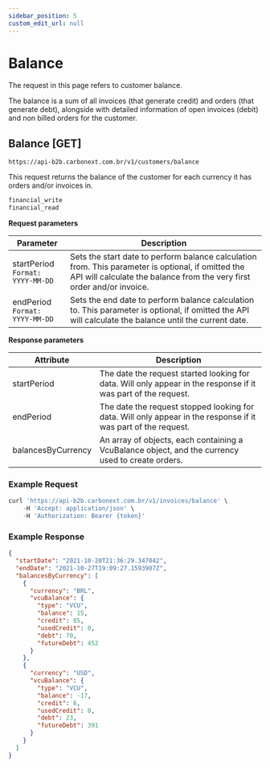 ```yaml
---
sidebar_position: 5
custom_edit_url: null
---
```


# Balance

The request in this page refers to customer balance.

The balance is a sum of all invoices (that generate credit) and orders (that generate debt), alongside with detailed information of open invoices (debit) and non billed orders for the customer.

## Balance [GET]

`https://api-b2b.carbonext.com.br/v1/customers/balance`

This request returns the balance of the customer for each currency it has orders and/or invoices in.

```md title="Required permissions"
financial_write
financial_read
```

**Request parameters**

Parameter   | Description
--------- | ------
startPeriod<br/>`Format: YYYY-MM-DD` |	Sets the start date to perform balance calculation from. This parameter is optional, if omitted the API will calculate the balance from the very first order and/or invoice.
endPeriod<br/>`Format: YYYY-MM-DD` |	Sets the end date to perform balance calculation to. This parameter is optional, if omitted the API will calculate the balance until the current date.

**Response parameters**

Attribute   | Description
--------- | ------
startPeriod |	The date the request started looking for data. Will only appear in the response if it was part of the request.
endPeriod |	The date the request stopped looking for data. Will only appear in the response if it was part of the request.
balancesByCurrency |	An array of objects, each containing a VcuBalance object, and the currency used to create orders.

### Example Request

```javascript
curl 'https://api-b2b.carbonext.com.br/v1/invoices/balance' \
    -H 'Accept: application/json' \
    -H 'Authorization: Bearer {token}'
```

### Example Response

```json
{
  "startDate": "2021-10-20T21:36:29.347042",
  "endDate": "2021-10-27T19:09:27.1593907Z",
  "balancesByCurrency": [
    {
      "currency": "BRL",
      "vcuBalance": {
        "type": "VCU",
        "balance": 15,
        "credit": 85,
        "usedCredit": 0,
        "debt": 70,
        "futureDebt": 452
      }
    },
    {
      "currency": "USD",
      "vcuBalance": {
        "type": "VCU",
        "balance": -17,
        "credit": 6,
        "usedCredit": 0,
        "debt": 23,
        "futureDebt": 391
      }
    }
  ]
}
```
